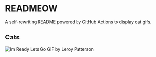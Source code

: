 # READMEOW

A self-rewriting README powered by GitHub Actions to display cat gifs.

## Cats

![Im Ready Lets Go GIF by Leroy Patterson](https://media3.giphy.com/media/CjmvTCZf2U3p09Cn0h/200.gif?cid=9acd02da9uhvywveojdff2lphmdn8lrjeti3batk52aj4vo0&ep=v1_gifs_search&rid=200.gif&ct=g)
